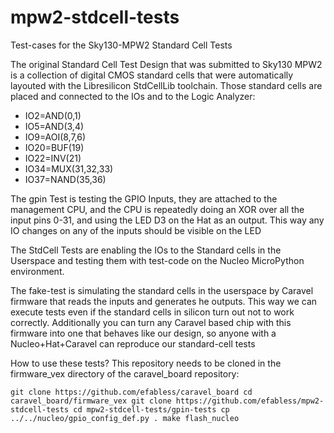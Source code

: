 # mpw2-stdcell-tests
Test-cases for the Sky130-MPW2 Standard Cell Tests

The original Standard Cell Test Design that was submitted to Sky130 MPW2 is a collection of digital CMOS standard cells that were automatically layouted with the Libresilicon StdCellLib toolchain. Those standard cells are placed and connected to the IOs and to the Logic Analyzer:

* IO2=AND(0,1)
* IO5=AND(3,4)
* IO9=AOI(8,7,6)
* IO20=BUF(19)
* IO22=INV(21)
* IO34=MUX(31,32,33)
* IO37=NAND(35,36)

The gpin Test is testing the GPIO Inputs, they are attached to the management CPU, and the CPU is repeatedly doing an XOR over all the input pins 0-31, and using the LED D3 on the Hat as an output. This way any IO changes on any of the inputs should be visible on the LED

The StdCell Tests are enabling the IOs to the Standard cells in the Userspace and testing them with test-code on the Nucleo MicroPython environment.

The fake-test is simulating the standard cells in the userspace by Caravel firmware that reads the inputs and generates he outputs. This way we can execute tests even if the standard cells in silicon turn out not to work correctly. Additionally you can turn any Caravel based chip with this firmware into one that behaves like our design, so anyone with a Nucleo+Hat+Caravel can reproduce our standard-cell tests


How to use these tests?
This repository needs to be cloned in the firmware_vex directory of the caravel_board repository:

`
git clone https://github.com/efabless/caravel_board
cd caravel_board/firmware_vex
git clone https://github.com/efabless/mpw2-stdcell-tests
cd mpw2-stdcell-tests/gpin-tests
cp ../../nucleo/gpio_config_def.py .
make flash_nucleo
`
